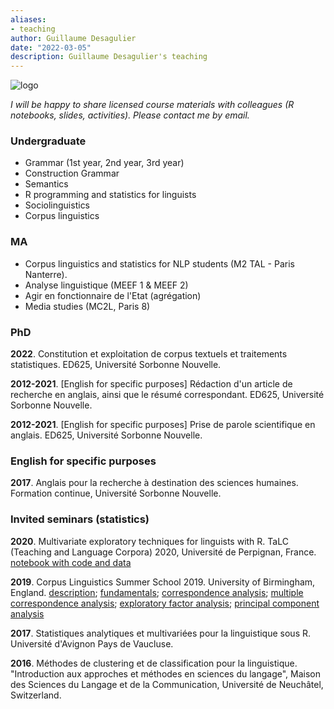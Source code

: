 ```yaml
---
aliases:
- teaching
author: Guillaume Desagulier
date: "2022-03-05"
description: Guillaume Desagulier's teaching
---
```

![logo](/images/logogd.png)

*I will be happy to share licensed course materials with colleagues (R notebooks, slides, activities). Please contact me by email.*


### Undergraduate

- Grammar (1st year, 2nd year, 3rd year)
- Construction Grammar
- Semantics
- R programming and statistics for linguists
- Sociolinguistics
- Corpus linguistics

### MA

- Corpus linguistics and statistics for NLP students (M2 TAL - Paris Nanterre).
- Analyse linguistique (MEEF 1 & MEEF 2)
- Agir en fonctionnaire de l'Etat (agrégation)
- Media studies (MC2L, Paris 8)

### PhD

**2022**. Constitution et exploitation de corpus textuels et traitements statistiques. ED625, Université Sorbonne Nouvelle.

**2012-2021**. [English for specific purposes] Rédaction d'un article de recherche en anglais, ainsi que le résumé correspondant. ED625, Université Sorbonne Nouvelle.

**2012-2021**. [English for specific purposes] Prise de parole scientifique en anglais. ED625, Université Sorbonne Nouvelle.

### English for specific purposes

**2017**. Anglais pour la recherche à destination des sciences humaines. Formation continue, Université Sorbonne Nouvelle.

### Invited seminars (statistics)

**2020**. Multivariate exploratory techniques for linguists with R. TaLC (Teaching and Language Corpora) 2020, Université de Perpignan, France. [notebook with code and data](https://corpling.modyco.fr/workshops/TaLC2020/TaLC2020.notebook.html)

**2019**. Corpus Linguistics Summer School 2019. University of Birmingham, England. [description](https://corpling.hypotheses.org/2530);  [fundamentals](https://halshs.archives-ouvertes.fr/halshs-02908471/document); [correspondence analysis](https://halshs.archives-ouvertes.fr/halshs-02908476/document); [multiple correspondence analysis](https://halshs.archives-ouvertes.fr/halshs-02908477/document); [exploratory factor analysis](https://halshs.archives-ouvertes.fr/halshs-02908485/document); [principal component analysis](https://halshs.archives-ouvertes.fr/halshs-02908483/document)

**2017**. Statistiques analytiques et multivariées pour la linguistique sous R. Université d'Avignon Pays de Vaucluse.

**2016**. Méthodes de clustering et de classification pour la linguistique. "Introduction aux approches et méthodes en sciences du langage", Maison des Sciences du Langage et de la Communication, Université de Neuchâtel, Switzerland.
